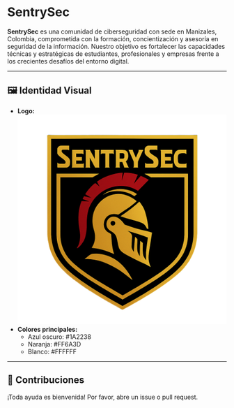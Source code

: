 # SentrySec

**SentrySec** es una comunidad de ciberseguridad con sede en Manizales, Colombia, comprometida con la formación, concientización y asesoría en seguridad de la información. Nuestro objetivo es fortalecer las capacidades técnicas y estratégicas de estudiantes, profesionales y empresas frente a los crecientes desafíos del entorno digital.

---

## 🖼️ Identidad Visual

- **Logo:**  
  ![SentrySec Logo](public/sentry-uploads/e961a312-file.png)
- **Colores principales:**  
  - Azul oscuro: #1A2238
  - Naranja: #FF6A3D
  - Blanco: #FFFFFF

---

## 🤝 Contribuciones

¡Toda ayuda es bienvenida! Por favor, abre un issue o pull request.
